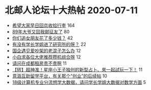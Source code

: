 # 北邮人论坛十大热帖 2020-07-11

- [希望大家早日回京收拾行李](https://bbs.byr.cn/article/Talking/6208661) 164
- [89年大爷又回我邮征友了](https://bbs.byr.cn/article/Friends/1965485) 80
- [你们追女朋友花了多少钱？](https://bbs.byr.cn/article/Feeling/3150490) 42
- [有没有学长学姐进了研究所的呀？](https://bbs.byr.cn/article/Job/2095111) 22
- [国企遇见爱吵架的老混子怎么办](https://bbs.byr.cn/article/WorkLife/1148893) 12
- [小白求各位大佬推荐攒机组合呀](https://bbs.byr.cn/article/DigiLife/314529) 12
- [请问在成都租房贵不贵啊](https://bbs.byr.cn/article/Sichuan/237547) 11
- [【转】超神准！星座小王子独创的新型占卜、來一起試玩一下！](https://bbs.byr.cn/article/Constellations/326533) 11
- [意涵互助留学平台，有关那个“创业”的后续帖](https://bbs.byr.cn/article/GoAbroad/371448) 10
- [18级计算机专业分流想学大数据，请问学长学姐大数据对数学方面](https://bbs.byr.cn/article/Visualization/542) 5


